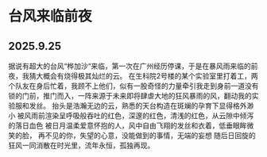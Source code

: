 # 台风来临前夜
## 2025.9.25
据说有超大的台风“桦加沙“来临，第一次在广州经历停课，于是在暴风雨来临的前夜，我猜大概会有烧得极其灿烂的云。
在生科院2号楼的某个实验室里打着工，两个队友在身后忙着，我顾不上他们，似有一股奇怪的力量牵引我走到身前一道没有锁的门前，推门而入，一阵来源于未来即将肆虐大地的狂风暴雨的风，翻动我的实验服和发丝。
抬头是浩瀚无边的云，熟悉的天台构造在斑斓的孕育下显得格外渺小
被风雨前渲染呈呼吸般吞吐的红色，深邃的红色，清浅的红色，从云隙中倾泻的落日血色
被日月温柔爱意怀抱的人，风中自由飞翔的发丝和衣着，低垂眼眸微笑的脸，
再不见的你，失望的心意，没能做到的事情，无端的妄想
随后日回旋的狂风一同消散在时光里，流年永恒，孤独再现。